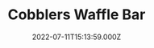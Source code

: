 ---
date: 2022-07-11T15:13:59.000Z
title: Cobblers Waffle Bar
latitude: 52.04468213901608
longitude: 0.9533968424119266
category: checkin
---